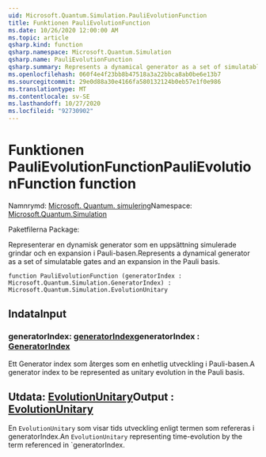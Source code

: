 ```yaml
---
uid: Microsoft.Quantum.Simulation.PauliEvolutionFunction
title: Funktionen PauliEvolutionFunction
ms.date: 10/26/2020 12:00:00 AM
ms.topic: article
qsharp.kind: function
qsharp.namespace: Microsoft.Quantum.Simulation
qsharp.name: PauliEvolutionFunction
qsharp.summary: Represents a dynamical generator as a set of simulatable gates and an expansion in the Pauli basis.
ms.openlocfilehash: 060f4e4f23bb8b47518a3a22bbca8ab0be6e13b7
ms.sourcegitcommit: 29e0d88a30e4166fa580132124b0eb57e1f0e986
ms.translationtype: MT
ms.contentlocale: sv-SE
ms.lasthandoff: 10/27/2020
ms.locfileid: "92730902"
---
```

# <a name="paulievolutionfunction-function"></a><span data-ttu-id="596b8-102">Funktionen PauliEvolutionFunction</span><span class="sxs-lookup"><span data-stu-id="596b8-102">PauliEvolutionFunction function</span></span>

<span data-ttu-id="596b8-103">Namnrymd: [Microsoft. Quantum. simulering](xref:Microsoft.Quantum.Simulation)</span><span class="sxs-lookup"><span data-stu-id="596b8-103">Namespace: [Microsoft.Quantum.Simulation](xref:Microsoft.Quantum.Simulation)</span></span>

<span data-ttu-id="596b8-104">Paketfilerna [](https://nuget.org/packages/)</span><span class="sxs-lookup"><span data-stu-id="596b8-104">Package: [](https://nuget.org/packages/)</span></span>


<span data-ttu-id="596b8-105">Representerar en dynamisk generator som en uppsättning simulerade grindar och en expansion i Pauli-basen.</span><span class="sxs-lookup"><span data-stu-id="596b8-105">Represents a dynamical generator as a set of simulatable gates and an expansion in the Pauli basis.</span></span>

```qsharp
function PauliEvolutionFunction (generatorIndex : Microsoft.Quantum.Simulation.GeneratorIndex) : Microsoft.Quantum.Simulation.EvolutionUnitary
```


## <a name="input"></a><span data-ttu-id="596b8-106">Indata</span><span class="sxs-lookup"><span data-stu-id="596b8-106">Input</span></span>

### <a name="generatorindex--generatorindex"></a><span data-ttu-id="596b8-107">generatorIndex: [generatorIndex](xref:Microsoft.Quantum.Simulation.GeneratorIndex)</span><span class="sxs-lookup"><span data-stu-id="596b8-107">generatorIndex : [GeneratorIndex](xref:Microsoft.Quantum.Simulation.GeneratorIndex)</span></span>

<span data-ttu-id="596b8-108">Ett Generator index som återges som en enhetlig utveckling i Pauli-basen.</span><span class="sxs-lookup"><span data-stu-id="596b8-108">A generator index to be represented as unitary evolution in the Pauli basis.</span></span>



## <a name="output--evolutionunitary"></a><span data-ttu-id="596b8-109">Utdata: [EvolutionUnitary](xref:Microsoft.Quantum.Simulation.EvolutionUnitary)</span><span class="sxs-lookup"><span data-stu-id="596b8-109">Output : [EvolutionUnitary](xref:Microsoft.Quantum.Simulation.EvolutionUnitary)</span></span>

<span data-ttu-id="596b8-110">En `EvolutionUnitary` som visar tids utveckling enligt termen som refereras i generatorIndex.</span><span class="sxs-lookup"><span data-stu-id="596b8-110">An `EvolutionUnitary` representing time-evolution by the term referenced in \`generatorIndex.</span></span>